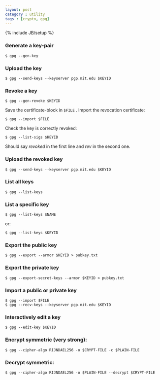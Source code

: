 ```yaml
---
layout: post
category : utility
tags : [crypto, gpg]
---
```

{% include JB/setup %}

### Generate a key-pair
    $ gpg --gen-key

### Upload the key
    $ gpg --send-keys --keyserver pgp.mit.edu $KEYID

### Revoke a key
    $ gpg --gen-revoke $KEYID

Save the certificate-block in `$FILE` .
Import the revocation certificate:

    $ gpg --import $FILE
Check the key is correctly revoked:

    $ gpg --list-sigs $KEYID
Should say _revoked_ in the first line and _rev_ in the second one.

### Upload the revoked key
    $ gpg --send-keys --keyserver pgp.mit.edu $KEYID

### List all keys
    $ gpg --list-keys

### List a specific key
    $ gpg --list-keys $NAME
or:

    $ gpg --list-keys $KEYID

### Export the public key
    $ gpg --export --armor $KEYID > pubkey.txt

### Export the private key
    $ gpg --export-secret-keys --armor $KEYID > pubkey.txt

### Import a public or private key
    $ gpg --import $FILE
    $ gpg --recv-keys --keyserver pgp.mit.edu $KEYID

### Interactively edit a key
    $ gpg --edit-key $KEYID

### Encrypt symmetric (very strong):
    $ gpg --cipher-algo RIJNDAEL256 -o $CRYPT-FILE -c $PLAIN-FILE

### Decrypt symmetric:
    $ gpg --cipher-algo RIJNDAEL256 -o $PLAIN-FILE --decrypt $CRYPT-FILE

